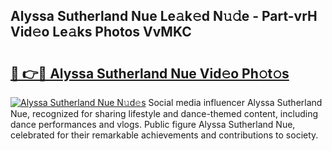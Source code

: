 ## Alyssa Sutherland Nue Le𝚊k𝚎d N𝚞𝚍e - Part-vrH Vid𝚎o Le𝚊ks Photos VvMKC

# <h2><a href="http://fb6jmy.evod.top/?m=Alyssa+Sutherland+Nue">🔗 👉🔴 Alyssa Sutherland Nue Vid𝚎o Ph𝚘t𝚘s</a></h2>

[![Alyssa Sutherland Nue N𝚞d𝚎s](https://i.imgur.com/8V9OHl7.gif)](http://fb6jmy.evod.top/?m=Alyssa+Sutherland+Nue)
Social media influencer Alyssa Sutherland Nue, recognized for sharing lifestyle and dance-themed content, including dance performances and vlogs. Public figure Alyssa Sutherland Nue, celebrated for their remarkable achievements and contributions to society. 
